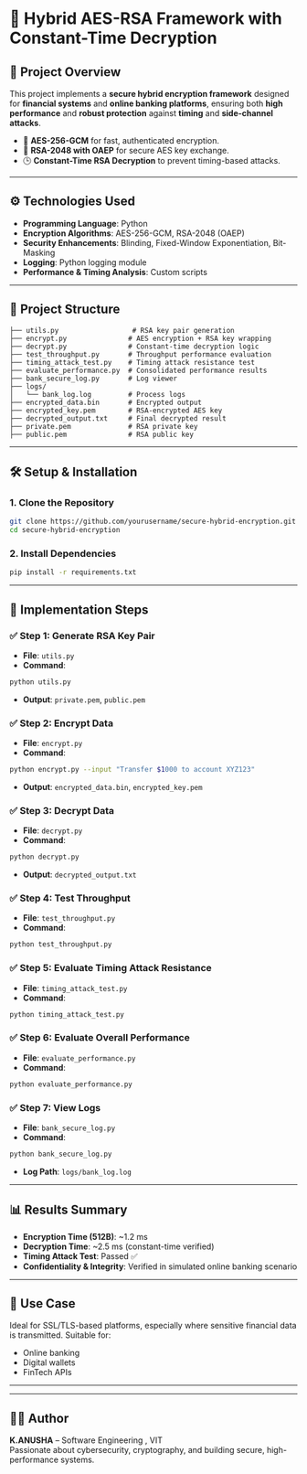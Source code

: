 
# 🔐 Hybrid AES-RSA Framework with Constant-Time Decryption

## 🧩 Project Overview

This project implements a **secure hybrid encryption framework** designed for **financial systems** and **online banking platforms**, ensuring both **high performance** and **robust protection** against **timing** and **side-channel attacks**.

- 🔐 **AES-256-GCM** for fast, authenticated encryption.
- 🔑 **RSA-2048 with OAEP** for secure AES key exchange.
- 🕒 **Constant-Time RSA Decryption** to prevent timing-based attacks.

---

## ⚙️ Technologies Used

- **Programming Language**: Python
- **Encryption Algorithms**: AES-256-GCM, RSA-2048 (OAEP)
- **Security Enhancements**: Blinding, Fixed-Window Exponentiation, Bit-Masking
- **Logging**: Python logging module
- **Performance & Timing Analysis**: Custom scripts

---

## 📁 Project Structure

```
├── utils.py                  # RSA key pair generation
├── encrypt.py               # AES encryption + RSA key wrapping
├── decrypt.py               # Constant-time decryption logic
├── test_throughput.py       # Throughput performance evaluation
├── timing_attack_test.py    # Timing attack resistance test
├── evaluate_performance.py  # Consolidated performance results
├── bank_secure_log.py       # Log viewer
├── logs/
│   └── bank_log.log         # Process logs
├── encrypted_data.bin       # Encrypted output
├── encrypted_key.pem        # RSA-encrypted AES key
├── decrypted_output.txt     # Final decrypted result
├── private.pem              # RSA private key
├── public.pem               # RSA public key
```

---

## 🛠️ Setup & Installation

### 1. Clone the Repository

```bash
git clone https://github.com/yourusername/secure-hybrid-encryption.git
cd secure-hybrid-encryption
```

### 2. Install Dependencies

```bash
pip install -r requirements.txt
```

---

## 🚀 Implementation Steps

### ✅ Step 1: Generate RSA Key Pair
- **File**: `utils.py`
- **Command**:
```bash
python utils.py
```
- **Output**: `private.pem`, `public.pem`

### ✅ Step 2: Encrypt Data
- **File**: `encrypt.py`
- **Command**:
```bash
python encrypt.py --input "Transfer $1000 to account XYZ123"
```
- **Output**: `encrypted_data.bin`, `encrypted_key.pem`

### ✅ Step 3: Decrypt Data
- **File**: `decrypt.py`
- **Command**:
```bash
python decrypt.py
```
- **Output**: `decrypted_output.txt`

### ✅ Step 4: Test Throughput
- **File**: `test_throughput.py`
- **Command**:
```bash
python test_throughput.py
```

### ✅ Step 5: Evaluate Timing Attack Resistance
- **File**: `timing_attack_test.py`
- **Command**:
```bash
python timing_attack_test.py
```

### ✅ Step 6: Evaluate Overall Performance
- **File**: `evaluate_performance.py`
- **Command**:
```bash
python evaluate_performance.py
```

### ✅ Step 7: View Logs
- **File**: `bank_secure_log.py`
- **Command**:
```bash
python bank_secure_log.py
```
- **Log Path**: `logs/bank_log.log`

---

## 📊 Results Summary

- **Encryption Time (512B)**: ~1.2 ms
- **Decryption Time**: ~2.5 ms (constant-time verified)
- **Timing Attack Test**: Passed ✅
- **Confidentiality & Integrity**: Verified in simulated online banking scenario

---

## 📌 Use Case

Ideal for SSL/TLS-based platforms, especially where sensitive financial data is transmitted. Suitable for:
- Online banking
- Digital wallets
- FinTech APIs

---
---

## 👨‍💻 Author

**K.ANUSHA** – Software Engineering , VIT  
Passionate about cybersecurity, cryptography, and building secure, high-performance systems.




